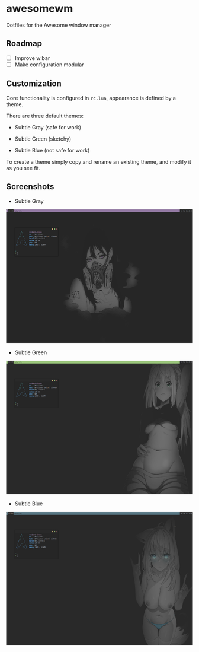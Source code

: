 # awesomewm

Dotfiles for the Awesome window manager

## Roadmap

- [ ] Improve wibar
- [ ] Make configuration modular

## Customization

Core functionality is configured in `rc.lua`, appearance is defined by a theme.

There are three default themes:

- Subtle Gray (safe for work)

- Subtle Green (sketchy)

- Subtle Blue (not safe for work)

To create a theme simply copy and rename an existing theme, and modify it as you see fit.

## Screenshots

- Subtle Gray

<img src="screenshots/subtle-gray.png" width="640" height="360">

- Subtle Green

<img src="screenshots/subtle-green.png" width="640" height="360">

- Subtle Blue

<img src="screenshots/subtle-blue.png" width="640" height="360">
